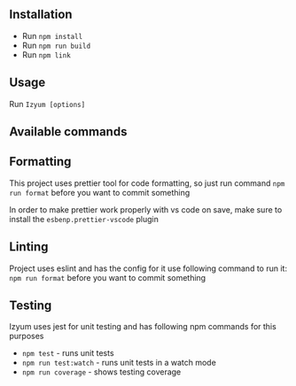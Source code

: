 <h2>Installation</h2>

<ul>
  <li>Run <code>npm install</code></li>
  <li>Run <code>npm run build</code></li>
  <li>Run <code>npm link</code></li>
</ul>

<h2>Usage</h2>

<p>Run <code>Izyum [options]</code></p>

<h2>Available commands</h2>

<h2>Formatting</h2>

<p>This project uses prettier tool for code formatting, so just run command <code>npm run format</code> before you want to commit something</p>

<p>In order to make prettier work properly with vs code on save, make sure to install the <code>esbenp.prettier-vscode</code> plugin</p>

<h2>Linting</h2>

<p>Project uses eslint and has the config for it use following command to run it: <code>npm run format</code> before you want to commit something</p>

<h2>Testing</h2>

<p>Izyum uses jest for unit testing and has following npm commands for this purposes</p>

<ul>
  <li><code>npm test</code> - runs unit tests</li>
  <li><code>npm run test:watch</code> - runs unit tests in a watch mode</li>
  <li><code>npm run coverage</code> - shows testing coverage</li>
</ul>
